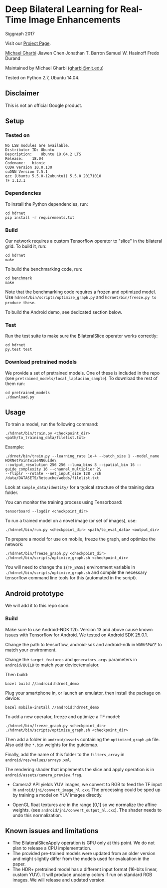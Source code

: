 # Deep Bilateral Learning for Real-Time Image Enhancements
Siggraph 2017

Visit our [Project Page](https://groups.csail.mit.edu/graphics/hdrnet/).

[Michael Gharbi](https://mgharbi.com)
Jiawen Chen
Jonathan T. Barron
Samuel W. Hasinoff
Fredo Durand

Maintained by Michael Gharbi (<gharbi@mit.edu>)

Tested on Python 2.7, Ubuntu 14.04.

## Disclaimer

This is not an official Google product.

## Setup

### Tested on

    No LSB modules are available.
    Distributor ID:	Ubuntu
    Description:	Ubuntu 18.04.2 LTS
    Release:	18.04
    Codename:	bionic
    CUDA Version 10.0.130
    cuDNN Version 7.5.1
    gcc (Ubuntu 5.5.0-12ubuntu1) 5.5.0 20171010
    TF 1.13.1

### Dependencies

To install the Python dependencies, run:

    cd hdrnet
    pip install -r requirements.txt

### Build

Our network requires a custom Tensorflow operator to "slice" in the bilateral grid.
To build it, run:

    cd hdrnet
    make

To build the benchmarking code, run:

    cd benchmark
    make

Note that the benchmarking code requires a frozen and optimized model. Use
`hdrnet/bin/scripts/optimize_graph.py` and `hdrnet/bin/freeze.py to produce these`.

To build the Android demo, see dedicated section below.

### Test

Run the test suite to make sure the BilateralSlice operator works correctly:

    cd hdrnet
    py.test test

### Download pretrained models

We provide a set of pretrained models. One of these is included in the repo
(see `pretrained_models/local_laplacian_sample`). To download the rest of them
run:

    cd pretrained_models
    ./download.py

## Usage

To train a model, run the following command:

    ./hdrnet/bin/train.py <checkpoint_dir> <path/to_training_data/filelist.txt>
    
Example:

    ./drnet/bin/train.py --learning_rate 1e-4 --batch_size 1 --model_name HDRNetPointwiseNNGuide\
    --output_resolution 256 256 --luma_bins 8 --spatial_bin 16 --guide_complexity 16 --channel_multiplier 2\
    --fliplr --rotate --net_input_size 128 ./ch /data/DATASETS/Retouche/webds/filelist.txt

Look at `sample_data/identity/` for a typical structure of the training data folder.

You can monitor the training process using Tensorboard:

    tensorboard --logdir <checkpoint_dir>

To run a trained model on a novel image (or set of images), use:

    ./hdrnet/bin/run.py <checkpoint_dir> <path/to_eval_data> <output_dir>

To prepare a model for use on mobile, freeze the graph, and optimize the network:

    ./hdrnet/bin/freeze_graph.py <checkpoint_dir>
    ./hdrnet/bin/scripts/optimize_graph.sh <checkpoint_dir>

You will need to change the `${TF_BASE}` environment variable in `./hdrnet/bin/scripts/optimize_graph.sh`
and compile the necessary tensorflow command line tools for this (automated in the script).


## Android prototype

We will add it to this repo soon.

### Build

Make sure to use Android-NDK 12b. Version 13 and above cause known issues with Tensorflow for Android.
We tested on Android SDK 25.0.1.

Change the path to tensorflow, android-sdk and android-ndk in `WORKSPACE` to match
your environment.

Change the `target_features` and `generators_args` parameters in `android/BUILD` to
match your device/emulator.

Then build:

    bazel build //android:hdrnet_demo

Plug your smartphone in, or launch an emulator, then install the package on device:

    bazel mobile-install //android:hdrnet_demo

To add a new operator, freeze and optimize a TF model:

    ./hdrnet/bin/freeze_graph.py <checkpoint_dir>
    ./hdrnet/bin/scripts/optimize_graph.sh <checkpoint_dir>

Then add a folder in `android/assets` containing the `optimized_graph.pb` file. Also add the `*.bin` weights 
for the guidemap.

Finally, add the name of this folder to the `filters_array` in `android/res/values/arrays.xml`.

The rendering shader that implements the slice and apply operation is in `android/assets/camera_preview.frag`. 

* Camera2 API yields YUV images, we convert to RGB to feed the TF input in
`android/jni/convert_image_hl.cxx`. The processing could be sped up by training a model on YUV images directly.

* OpenGL float textures are in the range [0,1] so we normalize the affine weights.
(see `android/jni/convert_output_hl.cxx`). The shader needs to undo this normalization.

## Known issues and limitations

* The BilateralSliceApply operation is GPU only at this point. We do not plan to release a CPU implementation.
* The provided pre-trained models were updated from an older version and might slightly differ from the models
  used for evaluation in the paper.
* The HDR+ pretrained model has a different input format (16-bits linear, custom YUV). It will produce
uncanny colors if run on standard RGB images. We will release and updated version.

